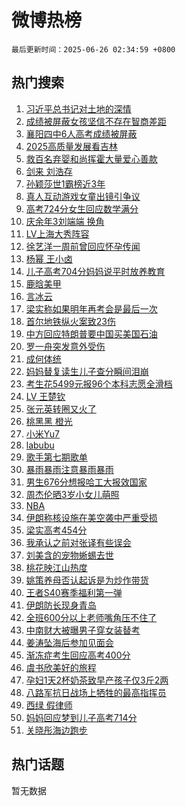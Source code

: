 # 微博热榜

`最后更新时间：2025-06-26 02:34:59 +0800`

## 热门搜索

1. [习近平总书记对土地的深情](https://m.weibo.cn/search?containerid=100103type%3D1%26t%3D10%26q%3D%23%E4%B9%A0%E8%BF%91%E5%B9%B3%E6%80%BB%E4%B9%A6%E8%AE%B0%E5%AF%B9%E5%9C%9F%E5%9C%B0%E7%9A%84%E6%B7%B1%E6%83%85%23&stream_entry_id=51&isnewpage=1&extparam=seat%3D1%26c_type%3D51%26stream_entry_id%3D51%26cate%3D10103%26pos%3D0%26filter_type%3Drealtimehot%26q%3D%2523%25E4%25B9%25A0%25E8%25BF%2591%25E5%25B9%25B3%25E6%2580%25BB%25E4%25B9%25A6%25E8%25AE%25B0%25E5%25AF%25B9%25E5%259C%259F%25E5%259C%25B0%25E7%259A%2584%25E6%25B7%25B1%25E6%2583%2585%2523%26dgr%3D0%26display_time%3D1750876498%26pre_seqid%3D175087649845701618902118)
1. [成绩被屏蔽女孩坚信不存在智商差距](https://m.weibo.cn/search?containerid=100103type%3D1%26t%3D10%26q%3D%23%E6%88%90%E7%BB%A9%E8%A2%AB%E5%B1%8F%E8%94%BD%E5%A5%B3%E5%AD%A9%E5%9D%9A%E4%BF%A1%E4%B8%8D%E5%AD%98%E5%9C%A8%E6%99%BA%E5%95%86%E5%B7%AE%E8%B7%9D%23&stream_entry_id=31&isnewpage=1&extparam=seat%3D1%26stream_entry_id%3D31%26filter_type%3Drealtimehot%26flag%3D2%26c_type%3D31%26lcate%3D5001%26band_rank%3D1%26cate%3D5001%26pos%3D0%26q%3D%2523%25E6%2588%2590%25E7%25BB%25A9%25E8%25A2%25AB%25E5%25B1%258F%25E8%2594%25BD%25E5%25A5%25B3%25E5%25AD%25A9%25E5%259D%259A%25E4%25BF%25A1%25E4%25B8%258D%25E5%25AD%2598%25E5%259C%25A8%25E6%2599%25BA%25E5%2595%2586%25E5%25B7%25AE%25E8%25B7%259D%2523%26realpos%3D1%26dgr%3D0%26display_time%3D1750876498%26pre_seqid%3D175087649845701618902118)
1. [襄阳四中6人高考成绩被屏蔽](https://m.weibo.cn/search?containerid=100103type%3D1%26t%3D10%26q%3D%23%E8%A5%84%E9%98%B3%E5%9B%9B%E4%B8%AD6%E4%BA%BA%E9%AB%98%E8%80%83%E6%88%90%E7%BB%A9%E8%A2%AB%E5%B1%8F%E8%94%BD%23&stream_entry_id=31&isnewpage=1&extparam=seat%3D1%26stream_entry_id%3D31%26filter_type%3Drealtimehot%26flag%3D2%26c_type%3D31%26lcate%3D5001%26band_rank%3D2%26cate%3D5001%26pos%3D1%26q%3D%2523%25E8%25A5%2584%25E9%2598%25B3%25E5%259B%259B%25E4%25B8%25AD6%25E4%25BA%25BA%25E9%25AB%2598%25E8%2580%2583%25E6%2588%2590%25E7%25BB%25A9%25E8%25A2%25AB%25E5%25B1%258F%25E8%2594%25BD%2523%26realpos%3D2%26dgr%3D0%26display_time%3D1750876498%26pre_seqid%3D175087649845701618902118)
1. [2025高质量发展看吉林](https://m.weibo.cn/search?containerid=100103type%3D1%26t%3D10%26q%3D%232025%E9%AB%98%E8%B4%A8%E9%87%8F%E5%8F%91%E5%B1%95%E7%9C%8B%E5%90%89%E6%9E%97%23&stream_entry_id=31&isnewpage=1&extparam=seat%3D1%26stream_entry_id%3D31%26filter_type%3Drealtimehot%26flag%3D0%26c_type%3D31%26lcate%3D5001%26band_rank%3D3%26cate%3D5001%26pos%3D2%26q%3D%25232025%25E9%25AB%2598%25E8%25B4%25A8%25E9%2587%258F%25E5%258F%2591%25E5%25B1%2595%25E7%259C%258B%25E5%2590%2589%25E6%259E%2597%2523%26realpos%3D3%26dgr%3D0%26display_time%3D1750876498%26pre_seqid%3D175087649845701618902118)
1. [救百名弃婴和尚挥霍大量爱心善款](https://m.weibo.cn/search?containerid=100103type%3D1%26t%3D10%26q%3D%23%E6%95%91%E7%99%BE%E5%90%8D%E5%BC%83%E5%A9%B4%E5%92%8C%E5%B0%9A%E6%8C%A5%E9%9C%8D%E5%A4%A7%E9%87%8F%E7%88%B1%E5%BF%83%E5%96%84%E6%AC%BE%23&stream_entry_id=31&isnewpage=1&extparam=seat%3D1%26stream_entry_id%3D31%26filter_type%3Drealtimehot%26flag%3D0%26c_type%3D31%26lcate%3D5001%26band_rank%3D4%26cate%3D5001%26pos%3D3%26q%3D%2523%25E6%2595%2591%25E7%2599%25BE%25E5%2590%258D%25E5%25BC%2583%25E5%25A9%25B4%25E5%2592%258C%25E5%25B0%259A%25E6%258C%25A5%25E9%259C%258D%25E5%25A4%25A7%25E9%2587%258F%25E7%2588%25B1%25E5%25BF%2583%25E5%2596%2584%25E6%25AC%25BE%2523%26realpos%3D4%26dgr%3D0%26display_time%3D1750876498%26pre_seqid%3D175087649845701618902118)
1. [剑来 刘浩存](https://m.weibo.cn/search?containerid=100103type%3D1%26t%3D10%26q%3D%E5%89%91%E6%9D%A5+%E5%88%98%E6%B5%A9%E5%AD%98&stream_entry_id=31&isnewpage=1&extparam=seat%3D1%26stream_entry_id%3D31%26filter_type%3Drealtimehot%26flag%3D2%26c_type%3D31%26lcate%3D5001%26band_rank%3D5%26cate%3D5001%26pos%3D4%26q%3D%25E5%2589%2591%25E6%259D%25A5%2520%25E5%2588%2598%25E6%25B5%25A9%25E5%25AD%2598%26realpos%3D5%26dgr%3D0%26display_time%3D1750876498%26pre_seqid%3D175087649845701618902118)
1. [孙颖莎世1霸榜近3年](https://m.weibo.cn/search?containerid=100103type%3D1%26t%3D10%26q%3D%23%E5%AD%99%E9%A2%96%E8%8E%8E%E4%B8%961%E9%9C%B8%E6%A6%9C%E8%BF%913%E5%B9%B4%23&stream_entry_id=31&isnewpage=1&extparam=seat%3D1%26stream_entry_id%3D31%26filter_type%3Drealtimehot%26flag%3D0%26c_type%3D31%26lcate%3D5001%26band_rank%3D6%26cate%3D5001%26pos%3D5%26q%3D%2523%25E5%25AD%2599%25E9%25A2%2596%25E8%258E%258E%25E4%25B8%25961%25E9%259C%25B8%25E6%25A6%259C%25E8%25BF%25913%25E5%25B9%25B4%2523%26realpos%3D6%26dgr%3D0%26display_time%3D1750876498%26pre_seqid%3D175087649845701618902118)
1. [真人互动游戏女童出镜引争议](https://m.weibo.cn/search?containerid=100103type%3D1%26t%3D10%26q%3D%23%E7%9C%9F%E4%BA%BA%E4%BA%92%E5%8A%A8%E6%B8%B8%E6%88%8F%E5%A5%B3%E7%AB%A5%E5%87%BA%E9%95%9C%E5%BC%95%E4%BA%89%E8%AE%AE%23&stream_entry_id=31&isnewpage=1&extparam=seat%3D1%26stream_entry_id%3D31%26filter_type%3Drealtimehot%26flag%3D0%26c_type%3D31%26lcate%3D5001%26band_rank%3D7%26cate%3D5001%26pos%3D6%26q%3D%2523%25E7%259C%259F%25E4%25BA%25BA%25E4%25BA%2592%25E5%258A%25A8%25E6%25B8%25B8%25E6%2588%258F%25E5%25A5%25B3%25E7%25AB%25A5%25E5%2587%25BA%25E9%2595%259C%25E5%25BC%2595%25E4%25BA%2589%25E8%25AE%25AE%2523%26realpos%3D7%26dgr%3D0%26display_time%3D1750876498%26pre_seqid%3D175087649845701618902118)
1. [高考724分女生回应数学满分](https://m.weibo.cn/search?containerid=100103type%3D1%26t%3D10%26q%3D%23%E9%AB%98%E8%80%83724%E5%88%86%E5%A5%B3%E7%94%9F%E5%9B%9E%E5%BA%94%E6%95%B0%E5%AD%A6%E6%BB%A1%E5%88%86%23&stream_entry_id=31&isnewpage=1&extparam=seat%3D1%26stream_entry_id%3D31%26filter_type%3Drealtimehot%26flag%3D0%26c_type%3D31%26lcate%3D5001%26band_rank%3D8%26cate%3D5001%26pos%3D7%26q%3D%2523%25E9%25AB%2598%25E8%2580%2583724%25E5%2588%2586%25E5%25A5%25B3%25E7%2594%259F%25E5%259B%259E%25E5%25BA%2594%25E6%2595%25B0%25E5%25AD%25A6%25E6%25BB%25A1%25E5%2588%2586%2523%26realpos%3D8%26dgr%3D0%26display_time%3D1750876498%26pre_seqid%3D175087649845701618902118)
1. [庆余年3刘端端 换角](https://m.weibo.cn/search?containerid=100103type%3D1%26t%3D10%26q%3D%E5%BA%86%E4%BD%99%E5%B9%B43%E5%88%98%E7%AB%AF%E7%AB%AF+%E6%8D%A2%E8%A7%92&stream_entry_id=31&isnewpage=1&extparam=seat%3D1%26stream_entry_id%3D31%26filter_type%3Drealtimehot%26flag%3D0%26c_type%3D31%26lcate%3D5001%26band_rank%3D9%26cate%3D5001%26pos%3D8%26q%3D%25E5%25BA%2586%25E4%25BD%2599%25E5%25B9%25B43%25E5%2588%2598%25E7%25AB%25AF%25E7%25AB%25AF%2520%25E6%258D%25A2%25E8%25A7%2592%26realpos%3D9%26dgr%3D0%26display_time%3D1750876498%26pre_seqid%3D175087649845701618902118)
1. [LV上海大秀阵容](https://m.weibo.cn/search?containerid=100103type%3D1%26t%3D10%26q%3DLV%E4%B8%8A%E6%B5%B7%E5%A4%A7%E7%A7%80%E9%98%B5%E5%AE%B9&stream_entry_id=31&isnewpage=1&extparam=seat%3D1%26stream_entry_id%3D31%26filter_type%3Drealtimehot%26flag%3D0%26c_type%3D31%26lcate%3D5001%26band_rank%3D10%26cate%3D5001%26pos%3D9%26q%3DLV%25E4%25B8%258A%25E6%25B5%25B7%25E5%25A4%25A7%25E7%25A7%2580%25E9%2598%25B5%25E5%25AE%25B9%26realpos%3D10%26dgr%3D0%26display_time%3D1750876498%26pre_seqid%3D175087649845701618902118)
1. [徐艺洋一周前曾回应怀孕传闻](https://m.weibo.cn/search?containerid=100103type%3D1%26t%3D10%26q%3D%23%E5%BE%90%E8%89%BA%E6%B4%8B%E4%B8%80%E5%91%A8%E5%89%8D%E6%9B%BE%E5%9B%9E%E5%BA%94%E6%80%80%E5%AD%95%E4%BC%A0%E9%97%BB%23&stream_entry_id=31&isnewpage=1&extparam=seat%3D1%26stream_entry_id%3D31%26filter_type%3Drealtimehot%26flag%3D2%26c_type%3D31%26lcate%3D5001%26band_rank%3D11%26cate%3D5001%26pos%3D10%26q%3D%2523%25E5%25BE%2590%25E8%2589%25BA%25E6%25B4%258B%25E4%25B8%2580%25E5%2591%25A8%25E5%2589%258D%25E6%259B%25BE%25E5%259B%259E%25E5%25BA%2594%25E6%2580%2580%25E5%25AD%2595%25E4%25BC%25A0%25E9%2597%25BB%2523%26realpos%3D11%26dgr%3D0%26display_time%3D1750876498%26pre_seqid%3D175087649845701618902118)
1. [杨幂 王小卤](https://m.weibo.cn/search?containerid=100103type%3D1%26t%3D10%26q%3D%E6%9D%A8%E5%B9%82+%E7%8E%8B%E5%B0%8F%E5%8D%A4&stream_entry_id=31&isnewpage=1&extparam=seat%3D1%26stream_entry_id%3D31%26filter_type%3Drealtimehot%26flag%3D2%26c_type%3D31%26lcate%3D5001%26band_rank%3D12%26cate%3D5001%26pos%3D11%26q%3D%25E6%259D%25A8%25E5%25B9%2582%2520%25E7%258E%258B%25E5%25B0%258F%25E5%258D%25A4%26realpos%3D12%26dgr%3D0%26display_time%3D1750876498%26pre_seqid%3D175087649845701618902118)
1. [儿子高考704分妈妈说平时放养教育](https://m.weibo.cn/search?containerid=100103type%3D1%26t%3D10%26q%3D%23%E5%84%BF%E5%AD%90%E9%AB%98%E8%80%83704%E5%88%86%E5%A6%88%E5%A6%88%E8%AF%B4%E5%B9%B3%E6%97%B6%E6%94%BE%E5%85%BB%E6%95%99%E8%82%B2%23&stream_entry_id=31&isnewpage=1&extparam=seat%3D1%26stream_entry_id%3D31%26filter_type%3Drealtimehot%26flag%3D1%26c_type%3D31%26lcate%3D5001%26band_rank%3D13%26cate%3D5001%26pos%3D12%26q%3D%2523%25E5%2584%25BF%25E5%25AD%2590%25E9%25AB%2598%25E8%2580%2583704%25E5%2588%2586%25E5%25A6%2588%25E5%25A6%2588%25E8%25AF%25B4%25E5%25B9%25B3%25E6%2597%25B6%25E6%2594%25BE%25E5%2585%25BB%25E6%2595%2599%25E8%2582%25B2%2523%26realpos%3D13%26dgr%3D0%26display_time%3D1750876498%26pre_seqid%3D175087649845701618902118)
1. [鹿晗美甲](https://m.weibo.cn/search?containerid=100103type%3D1%26t%3D10%26q%3D%E9%B9%BF%E6%99%97%E7%BE%8E%E7%94%B2&stream_entry_id=31&isnewpage=1&extparam=seat%3D1%26stream_entry_id%3D31%26filter_type%3Drealtimehot%26flag%3D2%26c_type%3D31%26lcate%3D5001%26band_rank%3D14%26cate%3D5001%26pos%3D13%26q%3D%25E9%25B9%25BF%25E6%2599%2597%25E7%25BE%258E%25E7%2594%25B2%26realpos%3D14%26dgr%3D0%26display_time%3D1750876498%26pre_seqid%3D175087649845701618902118)
1. [言冰云](https://m.weibo.cn/search?containerid=100103type%3D1%26t%3D10%26q%3D%E8%A8%80%E5%86%B0%E4%BA%91&stream_entry_id=31&isnewpage=1&extparam=seat%3D1%26stream_entry_id%3D31%26filter_type%3Drealtimehot%26flag%3D0%26c_type%3D31%26lcate%3D5001%26band_rank%3D15%26cate%3D5001%26pos%3D14%26q%3D%25E8%25A8%2580%25E5%2586%25B0%25E4%25BA%2591%26realpos%3D15%26dgr%3D0%26display_time%3D1750876498%26pre_seqid%3D175087649845701618902118)
1. [梁实称如果明年再考会是最后一次](https://m.weibo.cn/search?containerid=100103type%3D1%26t%3D10%26q%3D%23%E6%A2%81%E5%AE%9E%E7%A7%B0%E5%A6%82%E6%9E%9C%E6%98%8E%E5%B9%B4%E5%86%8D%E8%80%83%E4%BC%9A%E6%98%AF%E6%9C%80%E5%90%8E%E4%B8%80%E6%AC%A1%23&stream_entry_id=31&isnewpage=1&extparam=seat%3D1%26stream_entry_id%3D31%26filter_type%3Drealtimehot%26flag%3D1%26c_type%3D31%26lcate%3D5001%26band_rank%3D16%26cate%3D5001%26pos%3D15%26q%3D%2523%25E6%25A2%2581%25E5%25AE%259E%25E7%25A7%25B0%25E5%25A6%2582%25E6%259E%259C%25E6%2598%258E%25E5%25B9%25B4%25E5%2586%258D%25E8%2580%2583%25E4%25BC%259A%25E6%2598%25AF%25E6%259C%2580%25E5%2590%258E%25E4%25B8%2580%25E6%25AC%25A1%2523%26realpos%3D16%26dgr%3D0%26display_time%3D1750876498%26pre_seqid%3D175087649845701618902118)
1. [首尔地铁纵火案致23伤](https://m.weibo.cn/search?containerid=100103type%3D1%26t%3D10%26q%3D%23%E9%A6%96%E5%B0%94%E5%9C%B0%E9%93%81%E7%BA%B5%E7%81%AB%E6%A1%88%E8%87%B423%E4%BC%A4%23&stream_entry_id=31&isnewpage=1&extparam=seat%3D1%26stream_entry_id%3D31%26filter_type%3Drealtimehot%26flag%3D0%26c_type%3D31%26lcate%3D5001%26band_rank%3D17%26cate%3D5001%26pos%3D16%26q%3D%2523%25E9%25A6%2596%25E5%25B0%2594%25E5%259C%25B0%25E9%2593%2581%25E7%25BA%25B5%25E7%2581%25AB%25E6%25A1%2588%25E8%2587%25B423%25E4%25BC%25A4%2523%26realpos%3D17%26dgr%3D0%26display_time%3D1750876498%26pre_seqid%3D175087649845701618902118)
1. [中方回应特朗普要中国买美国石油](https://m.weibo.cn/search?containerid=100103type%3D1%26t%3D10%26q%3D%23%E4%B8%AD%E6%96%B9%E5%9B%9E%E5%BA%94%E7%89%B9%E6%9C%97%E6%99%AE%E8%A6%81%E4%B8%AD%E5%9B%BD%E4%B9%B0%E7%BE%8E%E5%9B%BD%E7%9F%B3%E6%B2%B9%23&stream_entry_id=31&isnewpage=1&extparam=seat%3D1%26stream_entry_id%3D31%26filter_type%3Drealtimehot%26flag%3D0%26c_type%3D31%26lcate%3D5001%26band_rank%3D18%26cate%3D5001%26pos%3D17%26q%3D%2523%25E4%25B8%25AD%25E6%2596%25B9%25E5%259B%259E%25E5%25BA%2594%25E7%2589%25B9%25E6%259C%2597%25E6%2599%25AE%25E8%25A6%2581%25E4%25B8%25AD%25E5%259B%25BD%25E4%25B9%25B0%25E7%25BE%258E%25E5%259B%25BD%25E7%259F%25B3%25E6%25B2%25B9%2523%26realpos%3D18%26dgr%3D0%26display_time%3D1750876498%26pre_seqid%3D175087649845701618902118)
1. [罗一舟突发意外受伤](https://m.weibo.cn/search?containerid=100103type%3D1%26t%3D10%26q%3D%23%E7%BD%97%E4%B8%80%E8%88%9F%E7%AA%81%E5%8F%91%E6%84%8F%E5%A4%96%E5%8F%97%E4%BC%A4%23&stream_entry_id=31&isnewpage=1&extparam=seat%3D1%26stream_entry_id%3D31%26filter_type%3Drealtimehot%26flag%3D0%26c_type%3D31%26lcate%3D5001%26band_rank%3D19%26cate%3D5001%26pos%3D18%26q%3D%2523%25E7%25BD%2597%25E4%25B8%2580%25E8%2588%259F%25E7%25AA%2581%25E5%258F%2591%25E6%2584%258F%25E5%25A4%2596%25E5%258F%2597%25E4%25BC%25A4%2523%26realpos%3D19%26dgr%3D0%26display_time%3D1750876498%26pre_seqid%3D175087649845701618902118)
1. [成何体统](https://m.weibo.cn/search?containerid=100103type%3D1%26t%3D10%26q%3D%E6%88%90%E4%BD%95%E4%BD%93%E7%BB%9F&stream_entry_id=31&isnewpage=1&extparam=seat%3D1%26stream_entry_id%3D31%26filter_type%3Drealtimehot%26flag%3D0%26c_type%3D31%26lcate%3D5001%26band_rank%3D20%26cate%3D5001%26pos%3D19%26q%3D%25E6%2588%2590%25E4%25BD%2595%25E4%25BD%2593%25E7%25BB%259F%26realpos%3D20%26dgr%3D0%26display_time%3D1750876498%26pre_seqid%3D175087649845701618902118)
1. [妈妈替复读生儿子查分瞬间泪崩](https://m.weibo.cn/search?containerid=100103type%3D1%26t%3D10%26q%3D%23%E5%A6%88%E5%A6%88%E6%9B%BF%E5%A4%8D%E8%AF%BB%E7%94%9F%E5%84%BF%E5%AD%90%E6%9F%A5%E5%88%86%E7%9E%AC%E9%97%B4%E6%B3%AA%E5%B4%A9%23&stream_entry_id=31&isnewpage=1&extparam=seat%3D1%26stream_entry_id%3D31%26filter_type%3Drealtimehot%26flag%3D0%26c_type%3D31%26lcate%3D5001%26band_rank%3D21%26cate%3D5001%26pos%3D20%26q%3D%2523%25E5%25A6%2588%25E5%25A6%2588%25E6%259B%25BF%25E5%25A4%258D%25E8%25AF%25BB%25E7%2594%259F%25E5%2584%25BF%25E5%25AD%2590%25E6%259F%25A5%25E5%2588%2586%25E7%259E%25AC%25E9%2597%25B4%25E6%25B3%25AA%25E5%25B4%25A9%2523%26realpos%3D21%26dgr%3D0%26display_time%3D1750876498%26pre_seqid%3D175087649845701618902118)
1. [考生花5499元报96个本科志愿全滑档](https://m.weibo.cn/search?containerid=100103type%3D1%26t%3D10%26q%3D%23%E8%80%83%E7%94%9F%E8%8A%B15499%E5%85%83%E6%8A%A596%E4%B8%AA%E6%9C%AC%E7%A7%91%E5%BF%97%E6%84%BF%E5%85%A8%E6%BB%91%E6%A1%A3%23&stream_entry_id=31&isnewpage=1&extparam=seat%3D1%26stream_entry_id%3D31%26filter_type%3Drealtimehot%26flag%3D0%26c_type%3D31%26lcate%3D5001%26band_rank%3D22%26cate%3D5001%26pos%3D21%26q%3D%2523%25E8%2580%2583%25E7%2594%259F%25E8%258A%25B15499%25E5%2585%2583%25E6%258A%25A596%25E4%25B8%25AA%25E6%259C%25AC%25E7%25A7%2591%25E5%25BF%2597%25E6%2584%25BF%25E5%2585%25A8%25E6%25BB%2591%25E6%25A1%25A3%2523%26realpos%3D22%26dgr%3D0%26display_time%3D1750876498%26pre_seqid%3D175087649845701618902118)
1. [LV 王楚钦](https://m.weibo.cn/search?containerid=100103type%3D1%26t%3D10%26q%3DLV+%E7%8E%8B%E6%A5%9A%E9%92%A6&stream_entry_id=31&isnewpage=1&extparam=seat%3D1%26stream_entry_id%3D31%26filter_type%3Drealtimehot%26flag%3D0%26c_type%3D31%26lcate%3D5001%26band_rank%3D23%26cate%3D5001%26pos%3D22%26q%3DLV%2520%25E7%258E%258B%25E6%25A5%259A%25E9%2592%25A6%26realpos%3D23%26dgr%3D0%26display_time%3D1750876498%26pre_seqid%3D175087649845701618902118)
1. [张元英转圈又火了](https://m.weibo.cn/search?containerid=100103type%3D1%26t%3D10%26q%3D%E5%BC%A0%E5%85%83%E8%8B%B1%E8%BD%AC%E5%9C%88%E5%8F%88%E7%81%AB%E4%BA%86&stream_entry_id=31&isnewpage=1&extparam=seat%3D1%26stream_entry_id%3D31%26filter_type%3Drealtimehot%26flag%3D0%26c_type%3D31%26lcate%3D5001%26band_rank%3D24%26cate%3D5001%26pos%3D23%26q%3D%25E5%25BC%25A0%25E5%2585%2583%25E8%258B%25B1%25E8%25BD%25AC%25E5%259C%2588%25E5%258F%2588%25E7%2581%25AB%25E4%25BA%2586%26realpos%3D24%26dgr%3D0%26display_time%3D1750876498%26pre_seqid%3D175087649845701618902118)
1. [桃黑黑 橙光](https://m.weibo.cn/search?containerid=100103type%3D1%26t%3D10%26q%3D%E6%A1%83%E9%BB%91%E9%BB%91+%E6%A9%99%E5%85%89&stream_entry_id=31&isnewpage=1&extparam=seat%3D1%26stream_entry_id%3D31%26filter_type%3Drealtimehot%26flag%3D0%26c_type%3D31%26lcate%3D5001%26band_rank%3D25%26cate%3D5001%26pos%3D24%26q%3D%25E6%25A1%2583%25E9%25BB%2591%25E9%25BB%2591%2520%25E6%25A9%2599%25E5%2585%2589%26realpos%3D25%26dgr%3D0%26display_time%3D1750876498%26pre_seqid%3D175087649845701618902118)
1. [小米Yu7](https://m.weibo.cn/search?containerid=100103type%3D1%26t%3D10%26q%3D%E5%B0%8F%E7%B1%B3Yu7&stream_entry_id=31&isnewpage=1&extparam=seat%3D1%26stream_entry_id%3D31%26filter_type%3Drealtimehot%26flag%3D0%26c_type%3D31%26lcate%3D5001%26band_rank%3D26%26cate%3D5001%26pos%3D25%26q%3D%25E5%25B0%258F%25E7%25B1%25B3Yu7%26realpos%3D26%26dgr%3D0%26display_time%3D1750876498%26pre_seqid%3D175087649845701618902118)
1. [labubu](https://m.weibo.cn/search?containerid=100103type%3D1%26t%3D10%26q%3D%23labubu%23&stream_entry_id=31&isnewpage=1&extparam=seat%3D1%26stream_entry_id%3D31%26filter_type%3Drealtimehot%26flag%3D1%26c_type%3D31%26lcate%3D5001%26band_rank%3D27%26cate%3D5001%26pos%3D26%26q%3D%2523labubu%2523%26realpos%3D27%26dgr%3D0%26display_time%3D1750876498%26pre_seqid%3D175087649845701618902118)
1. [歌手第七期歌单](https://m.weibo.cn/search?containerid=100103type%3D1%26t%3D10%26q%3D%23%E6%AD%8C%E6%89%8B%E7%AC%AC%E4%B8%83%E6%9C%9F%E6%AD%8C%E5%8D%95%23&stream_entry_id=31&isnewpage=1&extparam=seat%3D1%26stream_entry_id%3D31%26filter_type%3Drealtimehot%26flag%3D0%26c_type%3D31%26lcate%3D5001%26band_rank%3D28%26cate%3D5001%26pos%3D27%26q%3D%2523%25E6%25AD%258C%25E6%2589%258B%25E7%25AC%25AC%25E4%25B8%2583%25E6%259C%259F%25E6%25AD%258C%25E5%258D%2595%2523%26realpos%3D28%26dgr%3D0%26display_time%3D1750876498%26pre_seqid%3D175087649845701618902118)
1. [暴雨暴雨注意暴雨暴雨](https://m.weibo.cn/search?containerid=100103type%3D1%26t%3D10%26q%3D%23%E6%9A%B4%E9%9B%A8%E6%9A%B4%E9%9B%A8%E6%B3%A8%E6%84%8F%E6%9A%B4%E9%9B%A8%E6%9A%B4%E9%9B%A8%23&stream_entry_id=31&isnewpage=1&extparam=seat%3D1%26stream_entry_id%3D31%26filter_type%3Drealtimehot%26flag%3D0%26c_type%3D31%26lcate%3D5001%26band_rank%3D29%26cate%3D5001%26pos%3D28%26q%3D%2523%25E6%259A%25B4%25E9%259B%25A8%25E6%259A%25B4%25E9%259B%25A8%25E6%25B3%25A8%25E6%2584%258F%25E6%259A%25B4%25E9%259B%25A8%25E6%259A%25B4%25E9%259B%25A8%2523%26realpos%3D29%26dgr%3D0%26display_time%3D1750876498%26pre_seqid%3D175087649845701618902118)
1. [男生676分想报哈工大报效国家](https://m.weibo.cn/search?containerid=100103type%3D1%26t%3D10%26q%3D%23%E7%94%B7%E7%94%9F676%E5%88%86%E6%83%B3%E6%8A%A5%E5%93%88%E5%B7%A5%E5%A4%A7%E6%8A%A5%E6%95%88%E5%9B%BD%E5%AE%B6%23&stream_entry_id=31&isnewpage=1&extparam=seat%3D1%26stream_entry_id%3D31%26filter_type%3Drealtimehot%26flag%3D0%26c_type%3D31%26lcate%3D5001%26band_rank%3D30%26cate%3D5001%26pos%3D29%26q%3D%2523%25E7%2594%25B7%25E7%2594%259F676%25E5%2588%2586%25E6%2583%25B3%25E6%258A%25A5%25E5%2593%2588%25E5%25B7%25A5%25E5%25A4%25A7%25E6%258A%25A5%25E6%2595%2588%25E5%259B%25BD%25E5%25AE%25B6%2523%26realpos%3D30%26dgr%3D0%26display_time%3D1750876498%26pre_seqid%3D175087649845701618902118)
1. [周杰伦晒3岁小女儿萌照](https://m.weibo.cn/search?containerid=100103type%3D1%26t%3D10%26q%3D%23%E5%91%A8%E6%9D%B0%E4%BC%A6%E6%99%923%E5%B2%81%E5%B0%8F%E5%A5%B3%E5%84%BF%E8%90%8C%E7%85%A7%23&stream_entry_id=31&isnewpage=1&extparam=seat%3D1%26stream_entry_id%3D31%26filter_type%3Drealtimehot%26flag%3D0%26c_type%3D31%26lcate%3D5001%26band_rank%3D31%26cate%3D5001%26pos%3D30%26q%3D%2523%25E5%2591%25A8%25E6%259D%25B0%25E4%25BC%25A6%25E6%2599%25923%25E5%25B2%2581%25E5%25B0%258F%25E5%25A5%25B3%25E5%2584%25BF%25E8%2590%258C%25E7%2585%25A7%2523%26realpos%3D31%26dgr%3D0%26display_time%3D1750876498%26pre_seqid%3D175087649845701618902118)
1. [NBA](https://m.weibo.cn/search?containerid=100103type%3D1%26t%3D10%26q%3DNBA&stream_entry_id=31&isnewpage=1&extparam=seat%3D1%26stream_entry_id%3D31%26filter_type%3Drealtimehot%26flag%3D0%26c_type%3D31%26lcate%3D5001%26band_rank%3D32%26cate%3D5001%26pos%3D31%26q%3DNBA%26realpos%3D32%26dgr%3D0%26display_time%3D1750876498%26pre_seqid%3D175087649845701618902118)
1. [伊朗称核设施在美空袭中严重受损](https://m.weibo.cn/search?containerid=100103type%3D1%26t%3D10%26q%3D%23%E4%BC%8A%E6%9C%97%E7%A7%B0%E6%A0%B8%E8%AE%BE%E6%96%BD%E5%9C%A8%E7%BE%8E%E7%A9%BA%E8%A2%AD%E4%B8%AD%E4%B8%A5%E9%87%8D%E5%8F%97%E6%8D%9F%23&stream_entry_id=31&isnewpage=1&extparam=seat%3D1%26stream_entry_id%3D31%26filter_type%3Drealtimehot%26flag%3D0%26c_type%3D31%26lcate%3D5001%26band_rank%3D33%26cate%3D5001%26pos%3D32%26q%3D%2523%25E4%25BC%258A%25E6%259C%2597%25E7%25A7%25B0%25E6%25A0%25B8%25E8%25AE%25BE%25E6%2596%25BD%25E5%259C%25A8%25E7%25BE%258E%25E7%25A9%25BA%25E8%25A2%25AD%25E4%25B8%25AD%25E4%25B8%25A5%25E9%2587%258D%25E5%258F%2597%25E6%258D%259F%2523%26realpos%3D33%26dgr%3D0%26display_time%3D1750876498%26pre_seqid%3D175087649845701618902118)
1. [梁实高考454分](https://m.weibo.cn/search?containerid=100103type%3D1%26t%3D10%26q%3D%23%E6%A2%81%E5%AE%9E%E9%AB%98%E8%80%83454%E5%88%86%23&stream_entry_id=31&isnewpage=1&extparam=seat%3D1%26stream_entry_id%3D31%26filter_type%3Drealtimehot%26flag%3D0%26c_type%3D31%26lcate%3D5001%26band_rank%3D34%26cate%3D5001%26pos%3D33%26q%3D%2523%25E6%25A2%2581%25E5%25AE%259E%25E9%25AB%2598%25E8%2580%2583454%25E5%2588%2586%2523%26realpos%3D34%26dgr%3D0%26display_time%3D1750876498%26pre_seqid%3D175087649845701618902118)
1. [我承认之前对张译有些误会](https://m.weibo.cn/search?containerid=100103type%3D1%26t%3D10%26q%3D%E6%88%91%E6%89%BF%E8%AE%A4%E4%B9%8B%E5%89%8D%E5%AF%B9%E5%BC%A0%E8%AF%91%E6%9C%89%E4%BA%9B%E8%AF%AF%E4%BC%9A&stream_entry_id=31&isnewpage=1&extparam=seat%3D1%26stream_entry_id%3D31%26filter_type%3Drealtimehot%26flag%3D0%26c_type%3D31%26lcate%3D5001%26band_rank%3D35%26cate%3D5001%26pos%3D34%26q%3D%25E6%2588%2591%25E6%2589%25BF%25E8%25AE%25A4%25E4%25B9%258B%25E5%2589%258D%25E5%25AF%25B9%25E5%25BC%25A0%25E8%25AF%2591%25E6%259C%2589%25E4%25BA%259B%25E8%25AF%25AF%25E4%25BC%259A%26realpos%3D35%26dgr%3D0%26display_time%3D1750876498%26pre_seqid%3D175087649845701618902118)
1. [刘美含的宠物蜥蜴去世](https://m.weibo.cn/search?containerid=100103type%3D1%26t%3D10%26q%3D%23%E5%88%98%E7%BE%8E%E5%90%AB%E7%9A%84%E5%AE%A0%E7%89%A9%E8%9C%A5%E8%9C%B4%E5%8E%BB%E4%B8%96%23&stream_entry_id=31&isnewpage=1&extparam=seat%3D1%26stream_entry_id%3D31%26filter_type%3Drealtimehot%26flag%3D0%26c_type%3D31%26lcate%3D5001%26band_rank%3D36%26cate%3D5001%26pos%3D35%26q%3D%2523%25E5%2588%2598%25E7%25BE%258E%25E5%2590%25AB%25E7%259A%2584%25E5%25AE%25A0%25E7%2589%25A9%25E8%259C%25A5%25E8%259C%25B4%25E5%258E%25BB%25E4%25B8%2596%2523%26realpos%3D36%26dgr%3D0%26display_time%3D1750876498%26pre_seqid%3D175087649845701618902118)
1. [桃花映江山热度](https://m.weibo.cn/search?containerid=100103type%3D1%26t%3D10%26q%3D%23%E6%A1%83%E8%8A%B1%E6%98%A0%E6%B1%9F%E5%B1%B1%E7%83%AD%E5%BA%A6%23&stream_entry_id=31&isnewpage=1&extparam=seat%3D1%26stream_entry_id%3D31%26filter_type%3Drealtimehot%26flag%3D0%26c_type%3D31%26lcate%3D5001%26band_rank%3D37%26cate%3D5001%26pos%3D36%26q%3D%2523%25E6%25A1%2583%25E8%258A%25B1%25E6%2598%25A0%25E6%25B1%259F%25E5%25B1%25B1%25E7%2583%25AD%25E5%25BA%25A6%2523%26realpos%3D37%26dgr%3D0%26display_time%3D1750876498%26pre_seqid%3D175087649845701618902118)
1. [姚策养母否认起诉是为炒作带货](https://m.weibo.cn/search?containerid=100103type%3D1%26t%3D10%26q%3D%23%E5%A7%9A%E7%AD%96%E5%85%BB%E6%AF%8D%E5%90%A6%E8%AE%A4%E8%B5%B7%E8%AF%89%E6%98%AF%E4%B8%BA%E7%82%92%E4%BD%9C%E5%B8%A6%E8%B4%A7%23&stream_entry_id=31&isnewpage=1&extparam=seat%3D1%26stream_entry_id%3D31%26filter_type%3Drealtimehot%26flag%3D1%26c_type%3D31%26lcate%3D5001%26band_rank%3D38%26cate%3D5001%26pos%3D37%26q%3D%2523%25E5%25A7%259A%25E7%25AD%2596%25E5%2585%25BB%25E6%25AF%258D%25E5%2590%25A6%25E8%25AE%25A4%25E8%25B5%25B7%25E8%25AF%2589%25E6%2598%25AF%25E4%25B8%25BA%25E7%2582%2592%25E4%25BD%259C%25E5%25B8%25A6%25E8%25B4%25A7%2523%26realpos%3D38%26dgr%3D0%26display_time%3D1750876498%26pre_seqid%3D175087649845701618902118)
1. [王者S40赛季福利第一弹](https://m.weibo.cn/search?containerid=100103type%3D1%26t%3D10%26q%3D%23%E7%8E%8B%E8%80%85S40%E8%B5%9B%E5%AD%A3%E7%A6%8F%E5%88%A9%E7%AC%AC%E4%B8%80%E5%BC%B9%23&stream_entry_id=31&isnewpage=1&extparam=seat%3D1%26stream_entry_id%3D31%26filter_type%3Drealtimehot%26flag%3D1%26c_type%3D31%26lcate%3D5001%26band_rank%3D39%26cate%3D5001%26pos%3D38%26q%3D%2523%25E7%258E%258B%25E8%2580%2585S40%25E8%25B5%259B%25E5%25AD%25A3%25E7%25A6%258F%25E5%2588%25A9%25E7%25AC%25AC%25E4%25B8%2580%25E5%25BC%25B9%2523%26realpos%3D39%26dgr%3D0%26display_time%3D1750876498%26pre_seqid%3D175087649845701618902118)
1. [伊朗防长现身青岛](https://m.weibo.cn/search?containerid=100103type%3D1%26t%3D10%26q%3D%23%E4%BC%8A%E6%9C%97%E9%98%B2%E9%95%BF%E7%8E%B0%E8%BA%AB%E9%9D%92%E5%B2%9B%23&stream_entry_id=31&isnewpage=1&extparam=seat%3D1%26stream_entry_id%3D31%26filter_type%3Drealtimehot%26flag%3D0%26c_type%3D31%26lcate%3D5001%26band_rank%3D40%26cate%3D5001%26pos%3D39%26q%3D%2523%25E4%25BC%258A%25E6%259C%2597%25E9%2598%25B2%25E9%2595%25BF%25E7%258E%25B0%25E8%25BA%25AB%25E9%259D%2592%25E5%25B2%259B%2523%26realpos%3D40%26dgr%3D0%26display_time%3D1750876498%26pre_seqid%3D175087649845701618902118)
1. [全班600分以上老师嘴角压不住了](https://m.weibo.cn/search?containerid=100103type%3D1%26t%3D10%26q%3D%23%E5%85%A8%E7%8F%AD600%E5%88%86%E4%BB%A5%E4%B8%8A%E8%80%81%E5%B8%88%E5%98%B4%E8%A7%92%E5%8E%8B%E4%B8%8D%E4%BD%8F%E4%BA%86%23&stream_entry_id=31&isnewpage=1&extparam=seat%3D1%26stream_entry_id%3D31%26filter_type%3Drealtimehot%26flag%3D0%26c_type%3D31%26lcate%3D5001%26band_rank%3D41%26cate%3D5001%26pos%3D40%26q%3D%2523%25E5%2585%25A8%25E7%258F%25AD600%25E5%2588%2586%25E4%25BB%25A5%25E4%25B8%258A%25E8%2580%2581%25E5%25B8%2588%25E5%2598%25B4%25E8%25A7%2592%25E5%258E%258B%25E4%25B8%258D%25E4%25BD%258F%25E4%25BA%2586%2523%26realpos%3D41%26dgr%3D0%26display_time%3D1750876498%26pre_seqid%3D175087649845701618902118)
1. [中南财大被曝男子穿女装替考](https://m.weibo.cn/search?containerid=100103type%3D1%26t%3D10%26q%3D%23%E4%B8%AD%E5%8D%97%E8%B4%A2%E5%A4%A7%E8%A2%AB%E6%9B%9D%E7%94%B7%E5%AD%90%E7%A9%BF%E5%A5%B3%E8%A3%85%E6%9B%BF%E8%80%83%23&stream_entry_id=31&isnewpage=1&extparam=seat%3D1%26stream_entry_id%3D31%26filter_type%3Drealtimehot%26flag%3D0%26c_type%3D31%26lcate%3D5001%26band_rank%3D42%26cate%3D5001%26pos%3D41%26q%3D%2523%25E4%25B8%25AD%25E5%258D%2597%25E8%25B4%25A2%25E5%25A4%25A7%25E8%25A2%25AB%25E6%259B%259D%25E7%2594%25B7%25E5%25AD%2590%25E7%25A9%25BF%25E5%25A5%25B3%25E8%25A3%2585%25E6%259B%25BF%25E8%2580%2583%2523%26realpos%3D42%26dgr%3D0%26display_time%3D1750876498%26pre_seqid%3D175087649845701618902118)
1. [姜涛坠海后参加见面会](https://m.weibo.cn/search?containerid=100103type%3D1%26t%3D10%26q%3D%23%E5%A7%9C%E6%B6%9B%E5%9D%A0%E6%B5%B7%E5%90%8E%E5%8F%82%E5%8A%A0%E8%A7%81%E9%9D%A2%E4%BC%9A%23&stream_entry_id=31&isnewpage=1&extparam=seat%3D1%26stream_entry_id%3D31%26filter_type%3Drealtimehot%26flag%3D0%26c_type%3D31%26lcate%3D5001%26band_rank%3D43%26cate%3D5001%26pos%3D42%26q%3D%2523%25E5%25A7%259C%25E6%25B6%259B%25E5%259D%25A0%25E6%25B5%25B7%25E5%2590%258E%25E5%258F%2582%25E5%258A%25A0%25E8%25A7%2581%25E9%259D%25A2%25E4%25BC%259A%2523%26realpos%3D43%26dgr%3D0%26display_time%3D1750876498%26pre_seqid%3D175087649845701618902118)
1. [渐冻症考生回应高考400分](https://m.weibo.cn/search?containerid=100103type%3D1%26t%3D10%26q%3D%23%E6%B8%90%E5%86%BB%E7%97%87%E8%80%83%E7%94%9F%E5%9B%9E%E5%BA%94%E9%AB%98%E8%80%83400%E5%88%86%23&stream_entry_id=31&isnewpage=1&extparam=seat%3D1%26stream_entry_id%3D31%26filter_type%3Drealtimehot%26flag%3D1%26c_type%3D31%26lcate%3D5001%26band_rank%3D44%26cate%3D5001%26pos%3D43%26q%3D%2523%25E6%25B8%2590%25E5%2586%25BB%25E7%2597%2587%25E8%2580%2583%25E7%2594%259F%25E5%259B%259E%25E5%25BA%2594%25E9%25AB%2598%25E8%2580%2583400%25E5%2588%2586%2523%26realpos%3D44%26dgr%3D0%26display_time%3D1750876498%26pre_seqid%3D175087649845701618902118)
1. [虞书欣美好的旅程](https://m.weibo.cn/search?containerid=100103type%3D1%26t%3D10%26q%3D%E8%99%9E%E4%B9%A6%E6%AC%A3%E7%BE%8E%E5%A5%BD%E7%9A%84%E6%97%85%E7%A8%8B&stream_entry_id=31&isnewpage=1&extparam=seat%3D1%26stream_entry_id%3D31%26filter_type%3Drealtimehot%26flag%3D1%26c_type%3D31%26lcate%3D5001%26band_rank%3D45%26cate%3D5001%26pos%3D44%26q%3D%25E8%2599%259E%25E4%25B9%25A6%25E6%25AC%25A3%25E7%25BE%258E%25E5%25A5%25BD%25E7%259A%2584%25E6%2597%2585%25E7%25A8%258B%26realpos%3D45%26dgr%3D0%26display_time%3D1750876498%26pre_seqid%3D175087649845701618902118)
1. [孕妇1天2杯奶茶致早产孩子仅3斤2两](https://m.weibo.cn/search?containerid=100103type%3D1%26t%3D10%26q%3D%23%E5%AD%95%E5%A6%871%E5%A4%A92%E6%9D%AF%E5%A5%B6%E8%8C%B6%E8%87%B4%E6%97%A9%E4%BA%A7%E5%AD%A9%E5%AD%90%E4%BB%853%E6%96%A42%E4%B8%A4%23&stream_entry_id=31&isnewpage=1&extparam=seat%3D1%26stream_entry_id%3D31%26filter_type%3Drealtimehot%26flag%3D0%26c_type%3D31%26lcate%3D5001%26band_rank%3D46%26cate%3D5001%26pos%3D45%26q%3D%2523%25E5%25AD%2595%25E5%25A6%25871%25E5%25A4%25A92%25E6%259D%25AF%25E5%25A5%25B6%25E8%258C%25B6%25E8%2587%25B4%25E6%2597%25A9%25E4%25BA%25A7%25E5%25AD%25A9%25E5%25AD%2590%25E4%25BB%25853%25E6%2596%25A42%25E4%25B8%25A4%2523%26realpos%3D46%26dgr%3D0%26display_time%3D1750876498%26pre_seqid%3D175087649845701618902118)
1. [八路军抗日战场上牺牲的最高指挥员](https://m.weibo.cn/search?containerid=100103type%3D1%26t%3D10%26q%3D%23%E5%85%AB%E8%B7%AF%E5%86%9B%E6%8A%97%E6%97%A5%E6%88%98%E5%9C%BA%E4%B8%8A%E7%89%BA%E7%89%B2%E7%9A%84%E6%9C%80%E9%AB%98%E6%8C%87%E6%8C%A5%E5%91%98%23&stream_entry_id=31&isnewpage=1&extparam=seat%3D1%26stream_entry_id%3D31%26filter_type%3Drealtimehot%26flag%3D0%26c_type%3D31%26lcate%3D5001%26band_rank%3D47%26cate%3D5001%26pos%3D46%26q%3D%2523%25E5%2585%25AB%25E8%25B7%25AF%25E5%2586%259B%25E6%258A%2597%25E6%2597%25A5%25E6%2588%2598%25E5%259C%25BA%25E4%25B8%258A%25E7%2589%25BA%25E7%2589%25B2%25E7%259A%2584%25E6%259C%2580%25E9%25AB%2598%25E6%258C%2587%25E6%258C%25A5%25E5%2591%2598%2523%26realpos%3D47%26dgr%3D0%26display_time%3D1750876498%26pre_seqid%3D175087649845701618902118)
1. [西绿 假律师](https://m.weibo.cn/search?containerid=100103type%3D1%26t%3D10%26q%3D%E8%A5%BF%E7%BB%BF+%E5%81%87%E5%BE%8B%E5%B8%88&stream_entry_id=31&isnewpage=1&extparam=seat%3D1%26stream_entry_id%3D31%26filter_type%3Drealtimehot%26flag%3D0%26c_type%3D31%26lcate%3D5001%26band_rank%3D48%26cate%3D5001%26pos%3D47%26q%3D%25E8%25A5%25BF%25E7%25BB%25BF%2520%25E5%2581%2587%25E5%25BE%258B%25E5%25B8%2588%26realpos%3D48%26dgr%3D0%26display_time%3D1750876498%26pre_seqid%3D175087649845701618902118)
1. [妈妈回应梦到儿子高考714分](https://m.weibo.cn/search?containerid=100103type%3D1%26t%3D10%26q%3D%23%E5%A6%88%E5%A6%88%E5%9B%9E%E5%BA%94%E6%A2%A6%E5%88%B0%E5%84%BF%E5%AD%90%E9%AB%98%E8%80%83714%E5%88%86%23&stream_entry_id=31&isnewpage=1&extparam=seat%3D1%26stream_entry_id%3D31%26filter_type%3Drealtimehot%26flag%3D1%26c_type%3D31%26lcate%3D5001%26band_rank%3D49%26cate%3D5001%26pos%3D48%26q%3D%2523%25E5%25A6%2588%25E5%25A6%2588%25E5%259B%259E%25E5%25BA%2594%25E6%25A2%25A6%25E5%2588%25B0%25E5%2584%25BF%25E5%25AD%2590%25E9%25AB%2598%25E8%2580%2583714%25E5%2588%2586%2523%26realpos%3D49%26dgr%3D0%26display_time%3D1750876498%26pre_seqid%3D175087649845701618902118)
1. [关晓彤海边跑步](https://m.weibo.cn/search?containerid=100103type%3D1%26t%3D10%26q%3D%E5%85%B3%E6%99%93%E5%BD%A4%E6%B5%B7%E8%BE%B9%E8%B7%91%E6%AD%A5&stream_entry_id=31&isnewpage=1&extparam=seat%3D1%26stream_entry_id%3D31%26filter_type%3Drealtimehot%26flag%3D0%26c_type%3D31%26lcate%3D5001%26band_rank%3D50%26cate%3D5001%26pos%3D49%26q%3D%25E5%2585%25B3%25E6%2599%2593%25E5%25BD%25A4%25E6%25B5%25B7%25E8%25BE%25B9%25E8%25B7%2591%25E6%25AD%25A5%26realpos%3D50%26dgr%3D0%26display_time%3D1750876498%26pre_seqid%3D175087649845701618902118)

## 热门话题

暂无数据
